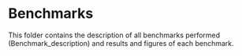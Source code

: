 # Benchmarks

This folder contains the description of all benchmarks performed (Benchmark_description) and results and figures of each benchmark.

